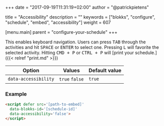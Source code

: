 +++
date            = "2017-09-19T11:31:19+02:00"
author          = "@patrickpietens"

title           = "Accessibility"
description     = ""
keywords        = ["blokks", "configure", "schedule", "embed", "accessibility"]
weight          = 607

[menu.main]
parent          = "configure-your-schedule"
+++

This enables keyboard navigation. Users can press <kbd>TAB</kbd> through the activities and hit <kbd>SPACE</kbd> or <kbd>ENTER</kbd> to select one. Pressing <kbd>L</kbd> will favorite the selected activity. Hitting <kbd>CMD + P</kbd> or <kbd>CTRL + P</kbd> will [print your schedule.]({{< relref "print.md" >}})

| Option | Values | Default value |
|--------|--------|---------------|
| `data-accessibility` | `true` `false` | `true` |

### Example

```html
<script	defer src='[path-to-embed]'
  data-blokks-id='[schedule-id]'
  data-accessibility='false'>
</script>
```
